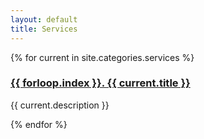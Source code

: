 ```yaml
---
layout: default
title: Services
---
```


{% for current in site.categories.services %}
<h3><a href="{{ current.url }}">{{ forloop.index }}. {{ current.title }}</a></h3>
<p>{{ current.description }}</p>
{% endfor %}
